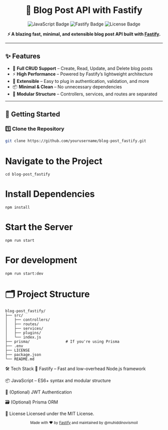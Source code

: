<h1 align="center">🚀 Blog Post API with Fastify</h1>
<p align="center">
  <img src="https://img.shields.io/badge/JavaScript-ES6+-yellow?style=flat-square" alt="JavaScript Badge" />
  <img src="https://encrypted-tbn0.gstatic.com/images?q=tbn:ANd9GcQnghs0C7vUwiwTkkQQ1Qxda8XIpBQ5oziGqw&s" alt="Fastify Badge" width={20} h={10} />
  <img src="https://img.shields.io/badge/License-MIT-blue?style=flat-square" alt="License Badge" />
</p>

<p align="center">
  <b>⚡ A blazing fast, minimal, and extensible blog post API built with <a href="https://www.fastify.io/">Fastify</a>.</b>
</p>

---

## ✨ Features

- 📝 **Full CRUD Support** – Create, Read, Update, and Delete blog posts
- ⚡ **High Performance** – Powered by Fastify’s lightweight architecture
- 🔌 **Extensible** – Easy to plug in authentication, validation, and more
- 📦 **Minimal & Clean** – No unnecessary dependencies
- 🧱 **Modular Structure** – Controllers, services, and routes are separated

---

## 🚀 Getting Started

### 1️⃣ Clone the Repository

```bash
git clone https://github.com/yourusername/blog-post_fastify.git
```

# Navigate to the Project

```
cd blog-post_fastify
```

# Install Dependencies

```
npm install
```

# Start the Server

```
npm run start
```

# For development

```
npm run start:dev
```

# 🗂 Project Structure

```
blog-post_fastify/
├── src/
│   ├── controllers/
│   ├── routes/
│   ├── services/
│   ├── plugins/
│   └── index.js
├── prisma/                # If you're using Prisma
├── .env
├── LICENSE
├── package.json
└── README.md

```

🛠 Tech Stack
🚀 Fastify – Fast and low-overhead Node.js framework

📦 JavaScript – ES6+ syntax and modular structure

🔐 (Optional) JWT Authentication

🗃️ (Optional) Prisma ORM

📄 License
Licensed under the MIT License.

<p align="center"> <sub>Made with ❤️ by <a href="https://fastify.io/">Fastify</a> and maintained by @muhiddinovismoil</sub> </p>
